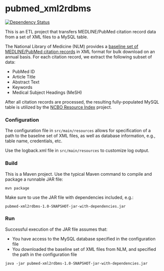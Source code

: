 # pubmed_xml2rdbms

[![Dependency Status](https://www.versioneye.com/user/projects/58055a924c74140037801d60/badge.svg?style=flat-square)](https://www.versioneye.com/user/projects/58055a924c74140037801d60)

This is an ETL project that transfers MEDLINE/PubMed citation record data from a set of XML files to a MySQL table.

The National Library of Medicine (NLM) provides a [baseline set of MEDLINE/PubMed citation records](https://www.nlm.nih.gov/databases/download/pubmed_medline.html) in XML format for bulk download on an annual basis.  For each citation record, we extract the following subset of data:

* PubMed ID
* Article Title
* Abstract Text
* Keywords
* Medical Subject Headings (MeSH)

After all citation records are processed, the resulting fully-populated MySQL table is utilized by the [NCBO Resource Index](https://github.com/ncbo/resource_index) project.

### Configuration

The configuration file in `src/main/resources` allows for specification of a path to the baseline set of XML files, as well as database information, e.g., table name, credentials, etc.

Use the logback.xml file in `src/main/resources` to customize log output.

### Build

This is a Maven project.  Use the typical Maven command to compile and package a runnable JAR file:

`mvn package`

Make sure to use the JAR file with dependencies included, e.g.:

`pubmed-xml2rdbms-1.0-SNAPSHOT-jar-with-dependencies.jar`

### Run

Successful execution of the JAR file assumes that:

* You have access to the MySQL database specified in the configuration file
* You downloaded the baseline set of XML files from NLM, and specified the path in the configuration file

`java -jar pubmed-xml2rdbms-1.0-SNAPSHOT-jar-with-dependencies.jar`
